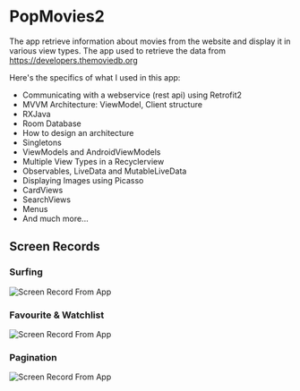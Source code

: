 # PopMovies2
The app retrieve information about movies from the website and display it in various view types.
The app used to retrieve the data from https://developers.themoviedb.org

Here's the specifics of what I used in this app:

- Communicating with a webservice (rest api) using Retrofit2
- MVVM Architecture: ViewModel, Client structure
- RXJava
- Room Database
- How to design an architecture
- Singletons
- ViewModels and AndroidViewModels
- Multiple View Types in a Recyclerview
- Observables, LiveData and MutableLiveData
- Displaying Images using Picasso
- CardViews
- SearchViews
- Menus
- And much more...

## Screen Records

### Surfing

![Screen Record From App](https://media.giphy.com/media/ahCssx51iSHJvv6dZz/giphy.gif)

### Favourite & Watchlist

![Screen Record From App](https://media.giphy.com/media/kUVueRb6J3m9mKlkxz/giphy.gif)


### Pagination

![Screen Record From App](https://media.giphy.com/media/mw7XdUkACpfG4MfpFy/giphy.gif)

